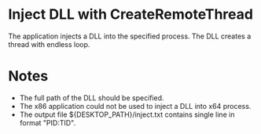 # Inject DLL with CreateRemoteThread

The application injects a DLL into the specified process. The DLL creates a thread with endless loop.

# Notes

* The full path of the DLL should be specified.
* The x86 application could not be used to inject a DLL into x64 process.
* The output file ${DESKTOP_PATH}/inject.txt contains single line in format "PID:TID".
